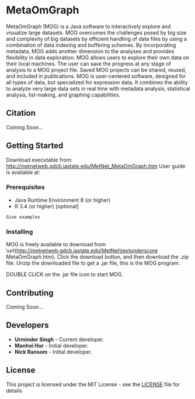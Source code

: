 # MetaOmGraph

MetaOmGraph (MOG) is a Java software to interactively explore and visualize large datasets. MOG overcomes the challenges posed by big size and complexity of big datasets by efficient handling of data files by using a combination of data indexing and buffering schemes. By incorporating metadata, MOG adds another dimension to the analyses and provides flexibility in data exploration. MOG allows users to explore their own data on their local machines. The user can save the progress at any stage of analysis to a MOG project file. Saved MOG projects can be shared, reused, and included in publications. MOG is user-centered software, designed for all types of data, but specialized for expression data. It combines the ability to analyze very large data sets in real time with metadata analysis, statistical analysis, list-making, and graphing capabilities.

## Citation
Coming Soon...

## Getting Started

Download executable from: http://metnetweb.gdcb.iastate.edu/MetNet_MetaOmGraph.htm
User guide is available at: 

### Prerequisites

* Java Runtime Environment 8 (or higher)
* R 3.4 (or higher) [optional]

```
Give examples
```

### Installing

MOG is freely available to download from \url{http://metnetweb.gdcb.iastate.edu/MetNet\textunderscore MetaOmGraph.htm}. Click the download button, and then download the .zip file. Unzip the downloaded file to get a .jar file, this is the MOG program.

DOUBLE CLICK on the .jar file icon to start MOG.




## Contributing

Coming Soon...


## Developers

* **Urminder Singh** - Current developer.
* **Manhoi Hur** - Initial developer.
* **Nick Ransom** - Initial developer.



## License

This project is licensed under the MIT License - see the [LICENSE](LICENSE) file for details